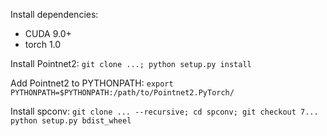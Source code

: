 Install dependencies:
- CUDA 9.0+
- torch 1.0

Install Pointnet2:
`git clone ...; python setup.py install`

Add Pointnet2 to PYTHONPATH:
`export PYTHONPATH=$PYTHONPATH:/path/to/Pointnet2.PyTorch/`

Install spconv:
`git clone ... --recursive; cd spconv; git checkout 7...`
`python setup.py bdist_wheel`
